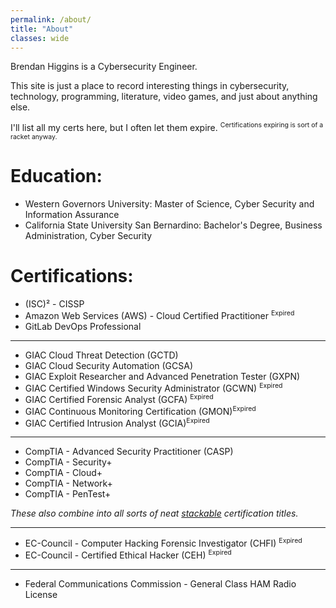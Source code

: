 ```yaml
---
permalink: /about/
title: "About"
classes: wide
---
```

Brendan Higgins is a Cybersecurity Engineer.

This site is just a place to record interesting things in cybersecurity, technology, programming, literature, video games, and just about anything else.

I'll list all my certs here, but I often let them expire.  <sup style="font-size:.75em;">Certifications expiring is sort of a racket anyway.<sup>

# Education:
* Western Governors University: Master of Science, Cyber Security and Information Assurance
* California State University San Bernardino: Bachelor's Degree, Business Administration, Cyber Security

# Certifications:
* (ISC)² - CISSP
* Amazon Web Services (AWS) - Cloud Certified Practitioner <sup style="font-size:.75em;">Expired<sup>
* GitLab DevOps Professional
<hr>

* GIAC Cloud Threat Detection (GCTD)
* GIAC Cloud Security Automation (GCSA)
* GIAC Exploit Researcher and Advanced Penetration Tester (GXPN)
* GIAC Certified Windows Security Administrator (GCWN) <sup style="font-size:.75em;">Expired<sup>
* GIAC Certified Forensic Analyst (GCFA) <sup style="font-size:.75em;">Expired<sup>
* GIAC Continuous Monitoring Certification (GMON)<sup style="font-size:.75em;">Expired<sup>
* GIAC Certified Intrusion Analyst (GCIA)<sup style="font-size:.75em;">Expired<sup>

<hr>

* CompTIA - Advanced Security Practitioner (CASP)
* CompTIA - Security+
* CompTIA - Cloud+
* CompTIA - Network+
* CompTIA - PenTest+

<i>These also combine into all sorts of neat <a href="https://www.comptia.org/certifications/which-certification/stackable-certifications" target="_blank">stackable</a> certification titles.</i>

<hr>

* EC-Council - Computer Hacking Forensic Investigator (CHFI) <sup style="font-size:.75em;">Expired<sup>
* EC-Council - Certified Ethical Hacker (CEH) <sup style="font-size:.75em;">Expired<sup>

<hr>

* Federal Communications Commission - General Class HAM Radio License